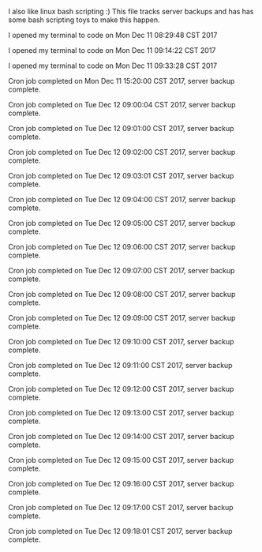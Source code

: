 I also like linux bash scripting :)
This file tracks server backups and has has some bash scripting toys to make this happen.

I opened my terminal to code on Mon Dec 11 08:29:48 CST 2017

I opened my terminal to code on Mon Dec 11 09:14:22 CST 2017

I opened my terminal to code on Mon Dec 11 09:33:28 CST 2017

Cron job completed on Mon Dec 11 15:20:00 CST 2017, server backup complete.

Cron job completed on Tue Dec 12 09:00:04 CST 2017, server backup complete.

Cron job completed on Tue Dec 12 09:01:00 CST 2017, server backup complete.

Cron job completed on Tue Dec 12 09:02:00 CST 2017, server backup complete.

Cron job completed on Tue Dec 12 09:03:01 CST 2017, server backup complete.

Cron job completed on Tue Dec 12 09:04:00 CST 2017, server backup complete.

Cron job completed on Tue Dec 12 09:05:00 CST 2017, server backup complete.

Cron job completed on Tue Dec 12 09:06:00 CST 2017, server backup complete.

Cron job completed on Tue Dec 12 09:07:00 CST 2017, server backup complete.

Cron job completed on Tue Dec 12 09:08:00 CST 2017, server backup complete.

Cron job completed on Tue Dec 12 09:09:00 CST 2017, server backup complete.

Cron job completed on Tue Dec 12 09:10:00 CST 2017, server backup complete.

Cron job completed on Tue Dec 12 09:11:00 CST 2017, server backup complete.

Cron job completed on Tue Dec 12 09:12:00 CST 2017, server backup complete.

Cron job completed on Tue Dec 12 09:13:00 CST 2017, server backup complete.

Cron job completed on Tue Dec 12 09:14:00 CST 2017, server backup complete.

Cron job completed on Tue Dec 12 09:15:00 CST 2017, server backup complete.

Cron job completed on Tue Dec 12 09:16:00 CST 2017, server backup complete.

Cron job completed on Tue Dec 12 09:17:00 CST 2017, server backup complete.

Cron job completed on Tue Dec 12 09:18:01 CST 2017, server backup complete.
